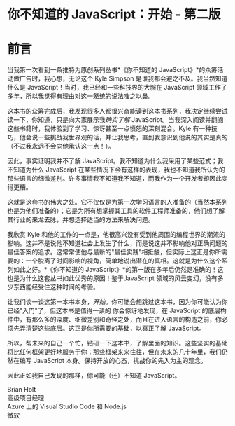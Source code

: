 # 你不知道的 JavaScript：开始 - 第二版
# 前言

当我第一次看到一条推特为原创系列丛书*《你不知道的 JavaScript》*的众筹活动做广告时，我心想，无论这个 Kyle Simpson 是谁我都会避之不及。我当然知道什么是 JavaScript！当时，我已经和一些科技界的大腕在 JavaScript 领域工作了多年，所以我觉得有理由对这一笼统的说法嗤之以鼻。

这本书的众筹完成后，我发现很多人都很兴奋能读到这本书系列，我决定继续尝试读一下，你知道，只是向大家展示我*确实了解*  JavaScript。当我深入阅读并翻阅这些书籍时，我体验到了学习、惊讶甚至一点愤怒的深刻混合。Kyle 有一种技巧，他会说一些挑战我世界观的话，并让我思考，直到我意识到他说的其实是真的（不过我永远不会向他承认这一点！）。

因此，事实证明我并不了解 JavaScript。我不知道为什么我采用了某些范式；我不知道为什么 JavaScript 在某些情况下会有这样的表现，我也不知道我所认为的那些语言的细微差别。许多事情我不知道我不知道，而我作为一个开发者却因此变得更糟。

这就是这套书的伟大之处。它不仅仅是为第一次学习语言的人准备的（当然本系列也是为他们准备的）；它是为所有想掌握其工具的软件工程师准备的，他们想了解其行业的来龙去脉，并想选择适当的方法来解决问题。

我欣赏 Kyle 和他的工作的一点是，他很高兴没有受到他周围的编程世界的潮流的影响。这并不是说他不知道社会上发生了什么，而是说这并不影响他对正确问题的最佳答案的追求。这常常使他与最新的"最佳实践"相抵触，但实际上这正是你所需要的：一个脱离了时间影响的视角，简单地说出潜在的真相。这就是为什么这个系列如此之好。*《你不知道的 JavaScript》*的第一版在多年后仍然是准确的！这也是为什么这套丛书如此优秀的原因！鉴于JavaScript 领域的风云变幻，没有多少东西能经受住这种时间的考验。

让我们谈一谈这第一本书本身，*开始*。你可能会想跳过这本书，因为你可能认为你已经"入门"了，但这本书是值得一读的 你会惊讶地发现，在 JavaScript 的底层构件中，有那么多的深度、细微差别和奇怪之处，而且在进入语言的构造之前，你必须先弄清楚这些底层。这正是你所需要的基础，以真正了解 JavaScript。

所以，帮未来的自己一个忙，钻研一下这本书，了解里面的知识。这些坚实的基础将比任何框架更好地服务于你；那些框架来来往往，但在未来的几十年里，我们仍然在编写 JavaScript 本身。保持开放的心态，挑战你的先入为主的观念。

因此正如我自己发现的那样，你可能（还）不知道 JavaScript。

Brian Holt<br>
高级项目经理<br>
Azure 上的 Visual Studio Code 和 Node.js<br>
微软
